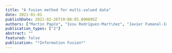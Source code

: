 ```yaml
---
title: "A fusion method for multi-valued data"
date: 2021-01-01
publishDate: 2021-02-26T19:08:05.890895Z
authors: ["Martin Papčo", "Iosu Rodrı́guez-Mart\ńez", "Javier Fumanal-Idocin", "Abdulrahman H Altalhi", "Humberto Bustince"]
publication_types: ["2"]
abstract: ""
featured: false
publication: "*Information Fusion*"
---
```


